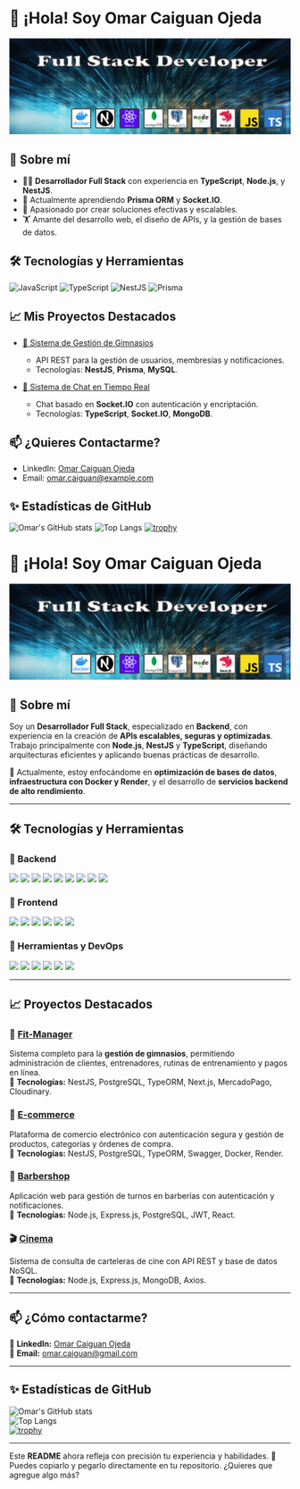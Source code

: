 # 👋 ¡Hola! Soy Omar Caiguan Ojeda

![Bienvenido a mi perfil](assets/banner.png)

## 🚀 Sobre mí
- 🧑‍💻 **Desarrollador Full Stack** con experiencia en **TypeScript**, **Node.js**, y **NestJS**.
- 🌱 Actualmente aprendiendo **Prisma ORM** y **Socket.IO**.
- 🎯 Apasionado por crear soluciones efectivas y escalables.
- 🏋️ Amante del desarrollo web, el diseño de APIs, y la gestión de bases de datos.

## 🛠️ Tecnologías y Herramientas
![JavaScript](https://img.shields.io/badge/-JavaScript-F7DF1E?logo=javascript&logoColor=black&style=flat-square)
![TypeScript](https://img.shields.io/badge/-TypeScript-007ACC?logo=typescript&logoColor=white&style=flat-square)
![NestJS](https://img.shields.io/badge/-NestJS-E0234E?logo=nestjs&logoColor=white&style=flat-square)
![Prisma](https://img.shields.io/badge/-Prisma-2D3748?logo=prisma&logoColor=white&style=flat-square)

## 📈 Mis Proyectos Destacados
- [🚀 Sistema de Gestión de Gimnasios](https://github.com/omar-caiguan-ojeda/sistema-gimnasios)
  - API REST para la gestión de usuarios, membresías y notificaciones.
  - Tecnologías: **NestJS**, **Prisma**, **MySQL**.

- [💬 Sistema de Chat en Tiempo Real](https://github.com/omar-caiguan-ojeda/chat-realtime)
  - Chat basado en **Socket.IO** con autenticación y encriptación.
  - Tecnologías: **TypeScript**, **Socket.IO**, **MongoDB**.

## 📫 ¿Quieres Contactarme?
- LinkedIn: [Omar Caiguan Ojeda](https://www.linkedin.com/in/omar-caiguan-ojeda)
- Email: [omar.caiguan@example.com](mailto:omar.caiguan@example.com)

## ✨ Estadísticas de GitHub
![Omar's GitHub stats](https://github-readme-stats.vercel.app/api?username=omar-caiguan-ojeda&show_icons=true&theme=radical)
![Top Langs](https://github-readme-stats.vercel.app/api/top-langs/?username=omar-caiguan-ojeda&langs_count=8&theme=tokyonight)
[![trophy](https://github-profile-trophy.vercel.app/?username=omar-caiguan-ojeda)](https://github.com/omar-caiguan-ojeda)

# 👋 ¡Hola! Soy Omar Caiguan Ojeda  

![Bienvenido a mi perfil](assets/banner.png)  

## 🚀 Sobre mí  
Soy un **Desarrollador Full Stack**, especializado en **Backend**, con experiencia en la creación de **APIs escalables, seguras y optimizadas**. Trabajo principalmente con **Node.js**, **NestJS** y **TypeScript**, diseñando arquitecturas eficientes y aplicando buenas prácticas de desarrollo.  

📌 Actualmente, estoy enfocándome en **optimización de bases de datos**, **infraestructura con Docker y Render**, y el desarrollo de **servicios backend de alto rendimiento**.  

---

## 🛠️ Tecnologías y Herramientas  

### 🔹 Backend  
<p align="left">
  <img src="https://img.shields.io/badge/-JavaScript-F7DF1E?logo=javascript&logoColor=black&style=flat-square" />
  <img src="https://img.shields.io/badge/-TypeScript-007ACC?logo=typescript&logoColor=white&style=flat-square" />
  <img src="https://img.shields.io/badge/-Node.js-339933?logo=node.js&logoColor=white&style=flat-square" />
  <img src="https://img.shields.io/badge/-NestJS-E0234E?logo=nestjs&logoColor=white&style=flat-square" />
  <img src="https://img.shields.io/badge/-Express.js-000000?logo=express&logoColor=white&style=flat-square" />
  <img src="https://img.shields.io/badge/-TypeORM-ff4757?logo=typeorm&logoColor=white&style=flat-square" />
  <img src="https://img.shields.io/badge/-PostgreSQL-316192?logo=postgresql&logoColor=white&style=flat-square" />
  <img src="https://img.shields.io/badge/-MongoDB-47A248?logo=mongodb&logoColor=white&style=flat-square" />
  <img src="https://img.shields.io/badge/-Swagger-85EA2D?logo=swagger&logoColor=black&style=flat-square" />
</p>

### 🔹 Frontend  
<p align="left">
  <img src="https://img.shields.io/badge/-HTML5-E34F26?logo=html5&logoColor=white&style=flat-square" />
  <img src="https://img.shields.io/badge/-CSS3-1572B6?logo=css3&logoColor=white&style=flat-square" />
  <img src="https://img.shields.io/badge/-JavaScript-F7DF1E?logo=javascript&logoColor=black&style=flat-square" />
  <img src="https://img.shields.io/badge/-React-61DAFB?logo=react&logoColor=black&style=flat-square" />
  <img src="https://img.shields.io/badge/-Next.js-000000?logo=next.js&logoColor=white&style=flat-square" />
  <img src="https://img.shields.io/badge/-TailwindCSS-38B2AC?logo=tailwind-css&logoColor=white&style=flat-square" />
</p>

### 🔹 Herramientas y DevOps  
<p align="left">
  <img src="https://img.shields.io/badge/-Git-F05032?logo=git&logoColor=white&style=flat-square" />
  <img src="https://img.shields.io/badge/-Docker-2496ED?logo=docker&logoColor=white&style=flat-square" />
  <img src="https://img.shields.io/badge/-Render-0468D7?logo=render&logoColor=white&style=flat-square" />
  <img src="https://img.shields.io/badge/-Cloudinary-FF6F00?logo=cloudinary&logoColor=white&style=flat-square" />
  <img src="https://img.shields.io/badge/-Postman-FF6C37?logo=postman&logoColor=white&style=flat-square" />
  <img src="https://img.shields.io/badge/-Figma-F24E1E?logo=figma&logoColor=white&style=flat-square" />
</p>

---

## 📈 Proyectos Destacados  

### 🚀 [Fit-Manager](https://github.com/omar-caiguan-ojeda/fit-manager)  
Sistema completo para la **gestión de gimnasios**, permitiendo administración de clientes, entrenadores, rutinas de entrenamiento y pagos en línea.  
🔹 **Tecnologías:** NestJS, PostgreSQL, TypeORM, Next.js, MercadoPago, Cloudinary.  

### 🛒 [E-commerce](https://github.com/omar-caiguan-ojeda/ecommerce-omar-caiguan-ojeda)  
Plataforma de comercio electrónico con autenticación segura y gestión de productos, categorías y órdenes de compra.  
🔹 **Tecnologías:** NestJS, PostgreSQL, TypeORM, Swagger, Docker, Render.  

### 💈 [Barbershop](https://github.com/omar-caiguan-ojeda/barbershop)  
Aplicación web para gestión de turnos en barberías con autenticación y notificaciones.  
🔹 **Tecnologías:** Node.js, Express.js, PostgreSQL, JWT, React.  

### 🎬 [Cinema](https://github.com/omar-caiguan-ojeda/cinema)  
Sistema de consulta de carteleras de cine con API REST y base de datos NoSQL.  
🔹 **Tecnologías:** Node.js, Express.js, MongoDB, Axios.  

---

## 📫 ¿Cómo contactarme?  
📌 **LinkedIn:** [Omar Caiguan Ojeda](https://www.linkedin.com/in/omar-caiguan-ojeda)  
📌 **Email:** [omar.caiguan@gmail.com](mailto:omar.caiguan@gmail.com)  

---

## ✨ Estadísticas de GitHub  
![Omar's GitHub stats](https://github-readme-stats.vercel.app/api?username=omar-caiguan-ojeda&show_icons=true&theme=radical)  
![Top Langs](https://github-readme-stats.vercel.app/api/top-langs/?username=omar-caiguan-ojeda&langs_count=8&theme=tokyonight)  
[![trophy](https://github-profile-trophy.vercel.app/?username=omar-caiguan-ojeda)](https://github.com/omar-caiguan-ojeda)  

---

Este **README** ahora refleja con precisión tu experiencia y habilidades. 🚀 Puedes copiarlo y pegarlo directamente en tu repositorio. ¿Quieres que agregue algo más?
